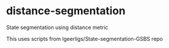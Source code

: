 # distance-segmentation
State segmentation using distance metric

This uses scripts from lgeerligs/State-segmentation-GSBS repo
